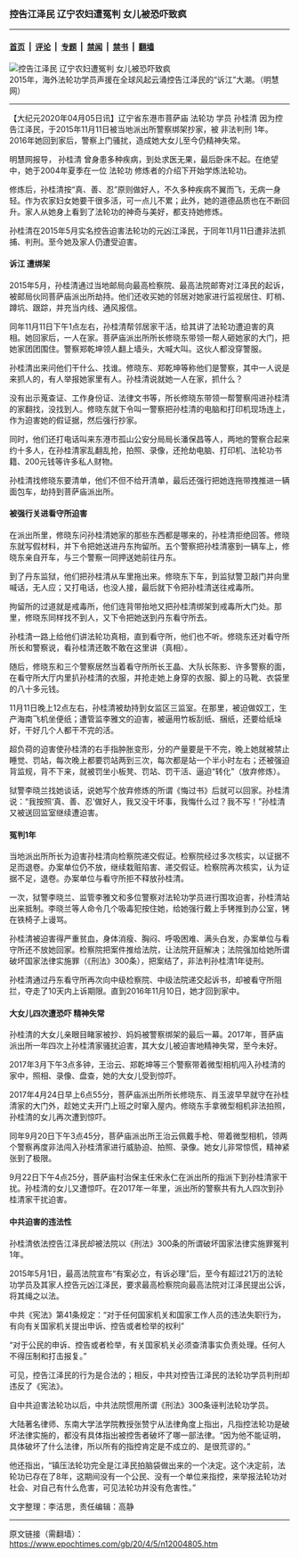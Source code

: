 ### 控告江泽民 辽宁农妇遭冤判 女儿被恐吓致疯

---

#### [首页](../../../..?n12004805) &nbsp;|&nbsp; [评论](../../../../../epoch-comment?n12004805) &nbsp;|&nbsp; [专题](../../../../../epoch-special?n12004805) &nbsp;|&nbsp; [禁闻](../../../../../epoch-news?n12004805) &nbsp;|&nbsp; [禁书](../../../../../books?n12004805) &nbsp;|&nbsp; [翻墙](https://github.com/gfw-breaker/nogfw/blob/master/README.md?n12004805)


<div><img alt="控告江泽民 辽宁农妇遭冤判 女儿被恐吓致疯" class="attachment-djy_600_400 size-djy_600_400 wp-post-image" src="https://i.epochtimes.com/assets/uploads/2020/04/20150716-37-600x400.jpg"/>
<div class="caption">
 2015年，海外法轮功学员声援在全球风起云涌控告江泽民的“诉江”大潮。（明慧网）
</div></div><hr/><div class="post_content" id="artbody" itemprop="articleBody">
 <!-- article content begin -->
 <p>
  【大纪元2020年04月05日讯】辽宁省东港市菩萨庙
  <ok href="https://www.epochtimes.com/gb/tag/%E6%B3%95%E8%BD%AE%E5%8A%9F.html">
   法轮功
  </ok>
  学员
  <ok href="https://www.epochtimes.com/gb/tag/%E5%AD%99%E6%A1%82%E6%B8%85.html">
   孙桂清
  </ok>
  因为控告江泽民，于2015年11月11日被当地派出所警察绑架抄家，被
  <ok href="https://www.epochtimes.com/gb/tag/%E9%9D%9E%E6%B3%95%E5%88%A4%E5%88%91.html">
   非法判刑
  </ok>
  1年。2016年她回到家后，警察上门骚扰，造成她大女儿至今仍精神失常。
 </p>
 <p>
  明慧网报导，
  <ok href="https://www.epochtimes.com/gb/tag/%E5%AD%99%E6%A1%82%E6%B8%85.html">
   孙桂清
  </ok>
  曾身患多种疾病，到处求医无果，最后卧床不起。在绝望中，她于2004年夏季在一位
  <ok href="https://www.epochtimes.com/gb/tag/%E6%B3%95%E8%BD%AE%E5%8A%9F.html">
   法轮功
  </ok>
  修炼者的介绍下开始学炼法轮功。
 </p>
 <p>
  修炼后，孙桂清按“真、善、忍”原则做好人，不久多种疾病不翼而飞，无病一身轻。作为农家妇女她要干很多活，可一点儿不累；此外，她的道德品质也在不断回升。家人从她身上看到了法轮功的神奇与美好，都支持她修炼。
 </p>
 <p>
  孙桂清在2015年5月实名控告迫害法轮功的元凶江泽民，于同年11月11日遭非法抓捕、判刑。至今她及家人仍遭受迫害。
 </p>
 <h4>
  <b>
   <ok href="https://www.epochtimes.com/gb/tag/%E8%AF%89%E6%B1%9F.html">
    诉江
   </ok>
   遭绑架
  </b>
 </h4>
 <p>
  2015年5月，孙桂清通过当地邮局向最高检察院、最高法院邮寄对江泽民的起诉，被邮局伙同菩萨庙派出所劫持。他们还收买她的邻居对她家进行监视居住、盯梢、蹲坑、跟踪，并充当内线、通风报信。
 </p>
 <p>
  同年11月11日下午1点左右，孙桂清帮邻居家干活，给其讲了法轮功遭迫害的真相。她回家后，一人在家。菩萨庙派出所所长修晓东带领一帮人砸她家的大门，把她家团团围住。警察郑乾坤领人翻上墙头，大喊大叫。这伙人都没穿警服。
 </p>
 <p>
  孙桂清出来问他们干什么、找谁。修晓东、郑乾坤等称他们是警察，其中一人说是来抓人的，有人举报她家里有人。孙桂清说就她一人在家，抓什么？
 </p>
 <p>
  没有出示蒐查证、工作身份证、法律文书等，所长修晓东带领一帮警察闯进孙桂清的家翻找，没找到人。修晓东就下令叫一警察把孙桂清的电脑和打印机现场连上，作为迫害她的假证据，然后强行抄家。
 </p>
 <p>
  同时，他们还打电话叫来东港市孤山公安分局局长潘保昌等人，两地的警察合起来约十多人，在孙桂清家乱翻乱抢，拍照、录像，还抢劫电脑、打印机、法轮功书籍、200元钱等许多私人财物。
 </p>
 <p>
  孙桂清找修晓东要清单，他们不但不给开清单，最后还强行把她连拖带拽推进一辆面包车，劫持到菩萨庙派出所。
 </p>
 <h4>
  <b>
   被强行关进看守所迫害
  </b>
 </h4>
 <p>
  在派出所里，修晓东问孙桂清她家的那些东西都是哪来的，孙桂清拒绝回答。修晓东就写假材料，并下令把她送进丹东拘留所。五个警察把孙桂清塞到一辆车上，修晓东亲自开车，与三个警察一同押送她前往丹东。
 </p>
 <p>
  到了丹东监狱，他们把孙桂清从车里拖出来。修晓东下车，到监狱警卫敲门并向里喊话，无人应；又打电话，也没人接，最后就下令把孙桂清送往戒毒所。
 </p>
 <p>
  拘留所的过道就是戒毒所，他们连背带抬地又把孙桂清绑架到戒毒所大门处。那里，修晓东同样找不到人，又下令把她送到丹东看守所去。
 </p>
 <p>
  孙桂清一路上给他们讲法轮功真相，直到看守所，他们也不听。修晓东还对看守所所长和警察说，看孙桂清还敢不敢在这里讲（真相）。
 </p>
 <p>
  随后，修晓东和三个警察居然当着看守所所长王晶、大队长陈影、许多警察的面，在看守所大厅内里扒孙桂清的衣服，并抢走她上身穿的衣服、脚上的马靴、衣袋里的八十多元钱。
 </p>
 <p>
  11月11日晚上12点左右，孙桂清被劫持到女监区三监室。在那里，被迫做奴工，生产海南飞机坐便纸；遭管监李雅文的迫害，被逼用竹板刮纸、捆纸，还要给纸垛好，干好几个人都干不完的活。
 </p>
 <p>
  超负荷的迫害使孙桂清的右手指肿胀变形，分的产量要是干不完，晚上她就被禁止睡觉、罚站，每次晚上都要罚站两到三次，每次都是站一个半小时左右；还被强迫背监规，背不下来，就被罚坐小板凳、罚站、罚干活、逼迫“转化”（放弃修炼）。
 </p>
 <p>
  狱警李晓兰找她谈话，说她写个放弃修炼的所谓《悔过书》后就可以回家。孙桂清说：“我按照‘真、善、忍’做好人，我又没干坏事，我悔什么过？我不写！”孙桂清又被送回监室继续遭迫害。
 </p>
 <h4>
  <b>
   冤判1年
  </b>
 </h4>
 <p>
  当地派出所所长为迫害孙桂清向检察院递交假证。检察院经过多次核实，以证据不足而退卷。办案单位仍不放，继续栽赃陷害、递交假证。检察院再次核实，认为证据不足，退卷。办案单位与看守所拒不释放孙桂清。
 </p>
 <p>
  一次，狱警李晓兰、监管李雅文和多位警察对法轮功学员进行围攻迫害，孙桂清站出来抵制。李晓兰等人命令几个吸毒犯按住她，给她强行戴上手铐推到办公室，铐在铁椅子上谩骂。
 </p>
 <p>
  孙桂清被迫害得严重贫血，身体消瘦、胸闷、呼吸困难、满头白发，办案单位与看守所还不放她回家。检察院把案件推给法院，让法院开庭解决；法院强加给她所谓破坏国家法律实施罪（《刑法》300条），把案结了，非法判孙桂清1年徒刑。
 </p>
 <p>
  孙桂清通过丹东看守所再次向中级检察院、中级法院递交起诉书，却被看守所阻拦，夺走了10天内上诉期限。直到2016年11月10日，她才回到家中。
 </p>
 <h4>
  <b>
   大女儿四次遭恐吓 精神失常
  </b>
 </h4>
 <p>
  孙桂清的大女儿亲眼目睹家被抄、妈妈被警察绑架的最后一幕。2017年，菩萨庙派出所一年四次上孙桂清家骚扰迫害，其大女儿被迫害地精神失常，至今未好。
 </p>
 <p>
  2017年3月下午3点多钟，王治云、郑乾坤等三个警察带着微型相机闯入孙桂清的家中，照相、录像、盘查，她的大女儿受到惊吓。
 </p>
 <p>
  2017年4月24日早上6点55分，菩萨庙派出所所长修晓东、肖玉波早早就守在孙桂清家的大门外，趁她丈夫开门上班之时窜入屋内。修晓东手拿微型相机非法拍照，孙桂清的女儿再次遭到惊吓。
 </p>
 <p>
  同年9月20日下午3点45分，菩萨庙派出所王治云佩戴手枪、带着微型相机，领两个警察再度非法闯入孙桂清家进行威胁迫、拍照、录像。她女儿非常惊慌，精神紧张到了极限。
 </p>
 <p>
  9月22日下午4点25分，菩萨庙村治保主任宋永仁在派出所的指派下到孙桂清家干扰。孙桂清的女儿又遭惊吓。在2017年一年里，派出所的警察共有九人四次到孙桂清家干扰迫害。
 </p>
 <h4>
  中共迫害的违法性
 </h4>
 <p>
  孙桂清依法控告江泽民却被法院以《刑法》300条的所谓破坏国家法律实施罪冤判1年。
 </p>
 <p>
  2015年5月1日，最高法院宣布“有案必立，有诉必理”后，至今有超过21万的法轮功学员及其家人控告元凶江泽民，要求最高检察院向最高法院对江泽民提出公诉，将其绳之以法。
 </p>
 <p>
  中共《宪法》第41条规定：“对于任何国家机关和国家工作人员的违法失职行为，有向有关国家机关提出申诉、控告或者检举的权利”
 </p>
 <p>
  “对于公民的申诉、控告或者检举，有关国家机关必须查清事实负责处理。任何人不得压制和打击报复。”
 </p>
 <p>
  可见，控告江泽民的行为是合法的；相反，中共对控告江泽民的法轮功学员判刑却违反了《宪法》。
 </p>
 <p>
  自中共迫害法轮功以后，中共法院惯用所谓《刑法》300条诬判法轮功学员。
 </p>
 <p>
  大陆著名律师、东南大学法学院教授张赞宁从法律角度上指出，凡指控法轮功是破坏法律实施的，都没有具体指出被控吿者破坏了哪一部法律。“因为他不能证明，具体破坏了什么法律，所以所有的指控肯定是不成立的、是很荒谬的。”
 </p>
 <p>
  他还指出，“镇压法轮功完全是江泽民拍脑袋做出来的一个决定。这个决定前，法轮功已存在了8年，这期间没有一个公民、没有一个单位来指控，来举报法轮功对社会、对自己有什么危害，可见法轮功并没有危害性。”
 </p>
 <p>
  文字整理：李洁思，责任编辑：高静
 </p>
 <!-- article content end -->
 <div id="below_article_ad">
 </div>
</div>


---

原文链接（需翻墙）：https://www.epochtimes.com/gb/20/4/5/n12004805.htm